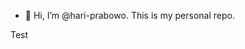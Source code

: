 - 👋 Hi, I’m @hari-prabowo. This is my personal repo.

<!---
hari-prabowo/hari-prabowo is a ✨ special ✨ repository because its `README.md` (this file) appears on your GitHub profile.
You can click the Preview link to take a look at your changes.
--->

Test

